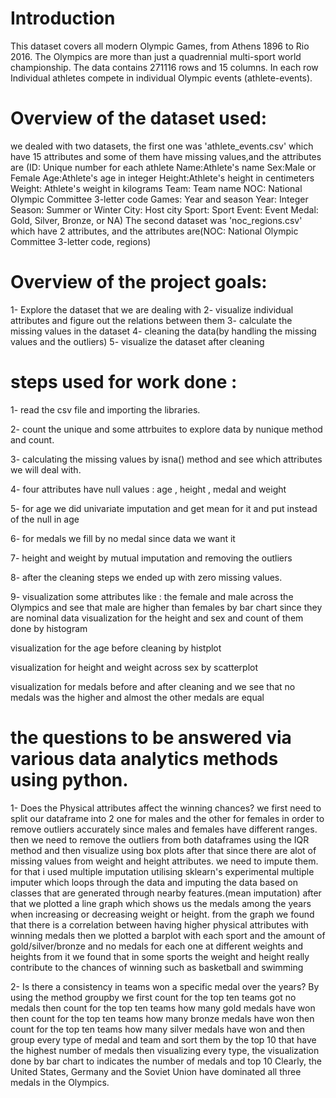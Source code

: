 # Introduction  
  This dataset covers all modern Olympic Games, from Athens 1896 to Rio 2016.
  The Olympics are more than just a quadrennial multi-sport world championship.
  The data contains 271116 rows and 15 columns.
  In each row Individual athletes compete in individual Olympic events (athlete-events).
 
# Overview of the dataset used:
  we dealed with two datasets, the first one was 'athlete_events.csv' which have 15 attributes and some of them have missing values,and the attributes are (ID: Unique number for each athlete
Name:Athlete's name
Sex:Male or Female
Age:Athlete's age in integer
Height:Athlete's height in centimeters
Weight: Athlete's weight in kilograms
Team: Team name
NOC: National Olympic Committee 3-letter code
Games: Year and season
Year: Integer
Season: Summer or Winter
City: Host city
Sport: Sport
Event: Event
Medal: Gold, Silver, Bronze, or NA)
The second dataset was 'noc_regions.csv' which have 2 attributes, and the attributes are(NOC: National Olympic Committee 3-letter code, regions)

# Overview of the project goals:
  1- Explore the dataset that we are dealing with 
  2- visualize individual attributes and figure out the relations between them 
  3- calculate the missing values in the dataset 
  4- cleaning the data(by handling the missing values and the outliers)
  5- visualize the dataset after cleaning 
  
# steps used for work done :
1- read the csv file  and importing the libraries.

2- count the unique and some attrbuites to explore data by nunique method and count.

3- calculating the missing values by isna() method and see which attributes we will deal with.

4- four attributes have null values : age , height , medal and weight

5- for age we did univariate imputation and get mean for it and put instead of the null in age

6- for medals we fill by no medal since data we want it

7- height and weight by mutual imputation and removing the outliers 

8- after the cleaning steps we ended up with zero missing values.

9- visualization some attributes like : the female and male across the Olympics  and see that male are higher than females by bar chart since they are nominal data
visualization for the  height and sex and count of them done by histogram 

visualization for the age before cleaning by histplot

visualization for height and weight across sex by scatterplot

visualization for medals before and after cleaning and we see that no medals was the higher and almost the other medals are equal


  
# the  questions to be answered via various data analytics methods using python.
  1- Does the Physical attributes affect the winning chances?
     we first need to split our dataframe into 2 one for males and the other for females in order to remove outliers accurately since males and females have       different ranges.
     then we need to remove the outliers from both dataframes using the IQR method and then visualize using box plots
     after that since there are alot of missing values from weight and height attributes. we need to impute them. for that i used multiple imputation            utilising sklearn's experimental multiple imputer which loops through the data and imputing the data based on classes that are generated through nearby      features.(mean imputation)
     after that we plotted a line graph which shows us the medals among the years when increasing or decreasing weight or height.
     from the graph we found that there is a correlation between having higher physical attributes with winning medals
    then we plotted a barplot with each sport and the amount of gold/silver/bronze and no medals for each one at different weights and heights 
    from it we found that in some sports the weight and height really contribute to the chances of winning such as basketball and swimming
    
  2- Is there a consistency in teams won a specific medal over the years?
    By using the method groupby we first count for the top ten teams got no medals 
    then count for the top ten teams how many gold medals have won
    then count for the top ten teams how many bronze medals have won
    then count for the top ten teams how many silver medals have won
    and then group every type of medal and team
    and sort them by the top 10 that have the highest number of medals then visualizing  every type, the visualization done by bar chart     to indicates the number of medals and top 10
    Clearly, the United States, Germany and the Soviet Union have dominated all three medals in the Olympics.
  
 
